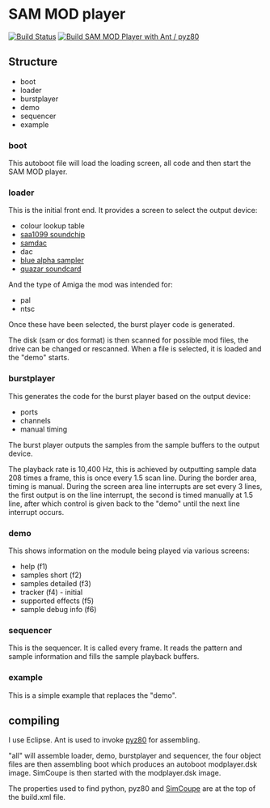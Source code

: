 # SAM MOD player

[![Build Status](https://travis-ci.com/stefandrissen/SAM-MOD-player.svg?branch=master)](https://travis-ci.com/stefandrissen/SAM-MOD-player)
[![Build SAM MOD Player with Ant / pyz80](https://github.com/stefandrissen/SAM-MOD-player/actions/workflows/ant.yml/badge.svg)](https://github.com/stefandrissen/SAM-MOD-player/actions/workflows/ant.yml)
## Structure

- boot
- loader
- burstplayer
- demo
- sequencer
- example

### boot

This autoboot file will load the loading screen, all code and then start the SAM MOD player.

### loader

This is the initial front end. It provides a screen to select the output device:

- colour lookup table
- [saa1099 soundchip](https://www.worldofsam.org/products/saa1099)
- [samdac](https://www.worldofsam.org/products/samdac)
- dac
- [blue alpha sampler](https://www.worldofsam.org/products/sound-sampler)
- [quazar soundcard](https://www.worldofsam.org/products/quazar-surround)

And the type of Amiga the mod was intended for:

- pal
- ntsc

Once these have been selected, the burst player code is generated.

The disk (sam or dos format) is then scanned for possible mod files, the drive can be changed or rescanned.
When a file is selected, it is loaded and the "demo" starts.

### burstplayer

This generates the code for the burst player based on the output device:

- ports
- channels
- manual timing

The burst player outputs the samples from the sample buffers to the output device.

The playback rate is 10,400 Hz, this is achieved by outputting sample data 208 times a frame, this is once every 1.5 scan line.
During the border area, timing is manual.  During the screen area line interrupts are set every 3 lines, the first output is on
the line interrupt, the second is timed manually at 1.5 line, after which control is given back to the "demo" until the next line
interrupt occurs.

### demo

This shows information on the module being played via various screens:

- help (f1)
- samples short (f2)
- samples detailed (f3)
- tracker (f4) - initial
- supported effects (f5)
- sample debug info (f6)

### sequencer

This is the sequencer. It is called every frame.
It reads the pattern and sample information and fills the sample playback buffers.

### example

This is a simple example that replaces the "demo".

## compiling

I use Eclipse. Ant is used to invoke [pyz80](https://github.com/simonowen/pyz80) for assembling.

"all" will assemble loader, demo, burstplayer and sequencer, the four object files are then assembling boot which produces an autoboot modplayer.dsk image.
SimCoupe is then started with the modplayer.dsk image.

The properties used to find python, pyz80 and [SimCoupe](http://www.simcoupe.org/) are at the top of the build.xml file.
